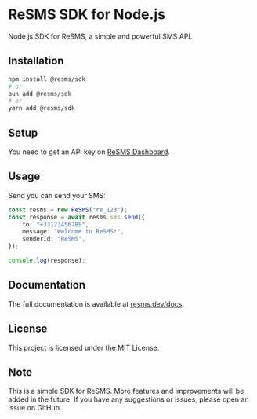 # ReSMS SDK for Node.js

Node.js SDK for ReSMS, a simple and powerful SMS API.

## Installation

```bash
npm install @resms/sdk
# or
bun add @resms/sdk
# or
yarn add @resms/sdk
```

## Setup

You need to get an API key on [ReSMS Dashboard](https://resms.dev/dashboard).

## Usage

Send you can send your SMS:

```ts
const resms = new ReSMS("re_123");
const response = await resms.sms.send({
    to: "+33123456789",
    message: "Welcome to ReSMS!",
    senderId: "ReSMS",
});

console.log(response);
```

## Documentation

The full documentation is available at [resms.dev/docs](https://resms.dev/docs).

## License

This project is licensed under the MIT License.

## Note

This is a simple SDK for ReSMS. More features and improvements will be added in the future. If you have any suggestions or issues, please open an issue on GitHub.